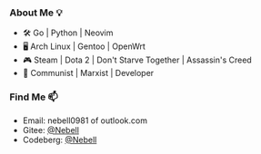 ### About Me 💡

- 🛠️ Go | Python | Neovim
- 🖥️ Arch Linux | Gentoo | OpenWrt
- 🎮 Steam | Dota 2 | Don't Starve Together | Assassin's Creed
- 🦾 Communist | Marxist | Developer

### Find Me 📫

+ Email: nebell0981 of outlook.com
+ Gitee: [@Nebell](https://gitee.com/nebell)
+ Codeberg: [@Nebell](https://codeberg.org/nebell)
